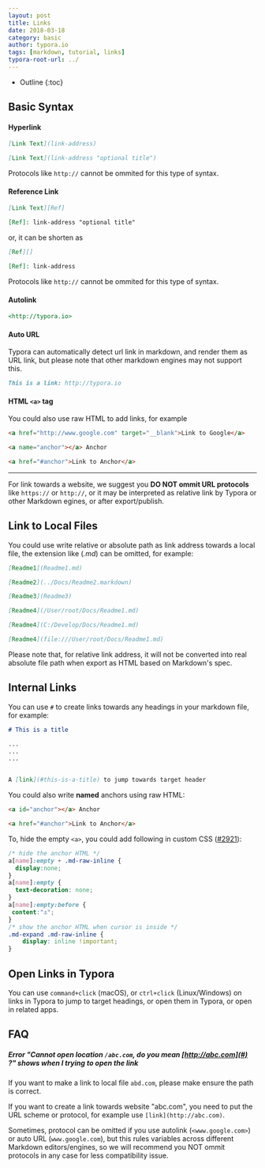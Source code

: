 ```yaml
---
layout: post
title: Links
date: 2018-03-18
category: basic
author: typora.io
tags: [markdown, tutorial, links]
typora-root-url: ../
---
```


* Outline
{:toc}

## Basic Syntax

#### Hyperlink

```markdown
[Link Text](link-address)

[Link Text](link-address "optional title")
```

Protocols like `http://` cannot be ommited for this type of syntax.

#### Reference Link

```markdown
[Link Text][Ref]

[Ref]: link-address "optional title"
```

or, it can be shorten as

```markdown
[Ref][]

[Ref]: link-address
```

Protocols like `http://` cannot be ommited for this type of syntax.

#### Autolink

```markdown
<http://typora.io>
```

#### Auto URL

Typora can automatically detect url link in markdown, and render them as URL link, but please note that other markdown engines may not support this.

```markdown
This is a link: http://typora.io
```

#### HTML `<a>` tag

You could also use raw HTML to add links, for example

```html
<a href="http://www.google.com" target="__blank">Link to Google</a>

<a name="anchor"></a> Anchor

<a href="#anchor">Link to Anchor</a>
```

---

For link towards a website, we suggest you **DO NOT ommit URL protocols** like `https://` or `http://`, or it may be interpreted as relative link by Typora or other Markdown egines, or after  export/publish. 

## Link to Local Files

You could use write relative or absolute path as link address towards a local file, the extension like (*.md*) can be omitted, for example:

```markdown
[Readme1](Readme1.md)

[Readme2](../Docs/Readme2.markdown)

[Readme3](Readme3)

[Readme4](/User/root/Docs/Readme1.md)

[Readme4](C:/Develop/Docs/Readme1.md)

[Readme4](file:///User/root/Docs/Readme1.md)
```

Please note that, for relative link address, it will not be converted into real absolute file path when export as HTML based on Markdown's spec. 

## Internal Links

You can use `#` to create links towards any headings in your markdown file, for example:

```markdown
# This is a title

...
...
...


A [link](#this-is-a-title) to jump towards target header
```

You could also write **named** anchors using raw HTML:

```html
<a id="anchor"></a> Anchor

<a href="#anchor">Link to Anchor</a>
```

To, hide the empty `<a>`, you could add following in custom CSS ([#2921](https://github.com/typora/typora-issues/issues/2921)):

```css
/* hide the anchor HTML */
a[name]:empty + .md-raw-inline {
  display:none;
}
a[name]:empty {
  text-decoration: none;
}
a[name]:empty:before {
 content:"⚓";
}
/* show the anchor HTML when cursor is inside */
.md-expand .md-raw-inline {
    display: inline !important;
}
```

## Open Links in Typora

You can use `command+click` (macOS), or `ctrl+click` (Linux/Windows) on links in Typora to jump to target headings, or open them in Typora, or open in related apps.

## FAQ

##### Error "Cannot open location `/abc.com`, do you mean [http://abc.com](#) ?" shows when I trying to open the link

If you want to make a link to local file `abd.com`, please make ensure the path is correct.

If you want to create a link towards website "abc.com", you need to put the URL scheme or protocol, for example use `[link](http://abc.com)`. 

Sometimes, protocol can be omitted if you use autolink (`<www.google.com>`) or auto URL (`www.google.com`), but this rules variables across different Markdown editors/engines, so we will recommend you NOT ommit protocols in any case for less compatibility issue.

